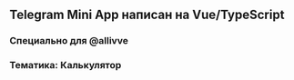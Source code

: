 ## Telegram Mini App написан на Vue/TypeScript
### Специально для @allivve
### Тематика: Калькулятор
